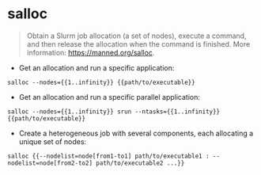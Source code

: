 # salloc

> Obtain a Slurm job allocation (a set of nodes), execute a command, and then release the allocation when the command is finished.
> More information: <https://manned.org/salloc>.

- Get an allocation and run a specific application:

`salloc --nodes={{1..infinity}} {{path/to/executable}}`

- Get an allocation and run a specific parallel application:

`salloc --nodes={{1..infinity}} srun --ntasks={{1..infinity}} {{path/to/executable}}`

- Create a heterogeneous job with several components, each allocating a unique set of nodes:

`salloc {{--nodelist=node[from1-to1] path/to/executable1 : --nodelist=node[from2-to2] path/to/executable2 ...}}`
